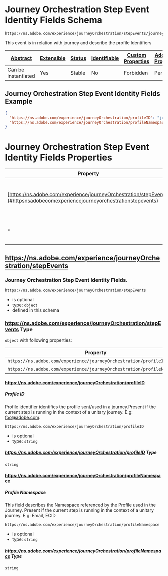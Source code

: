 
# Journey Orchestration Step Event Identity Fields Schema

```
https://ns.adobe.com/experience/journeyOrchestration/stepEvents/journeyStepEventIdentityFields
```

This event is in relation with journey and describe the profile Identifiers

| [Abstract](../../../../../abstract.md) | [Extensible](../../../../../extensions.md) | [Status](../../../../../status.md) | [Identifiable](../../../../../id.md) | [Custom Properties](../../../../../extensions.md) | [Additional Properties](../../../../../extensions.md) | Defined In |
|----------------------------------------|--------------------------------------------|------------------------------------|--------------------------------------|---------------------------------------------------|-------------------------------------------------------|------------|
| Can be instantiated | Yes | Stable | No | Forbidden | Permitted | [adobe/experience/journeyOrchestration/stepEvents/journeyStepEventIdentityFieldsMixin.schema.json](adobe/experience/journeyOrchestration/stepEvents/journeyStepEventIdentityFieldsMixin.schema.json) |

## Journey Orchestration Step Event Identity Fields Example
```json
{
  "https://ns.adobe.com/experience/journeyOrchestration/profileID": "johndoe@test.com",
  "https://ns.adobe.com/experience/journeyOrchestration/profileNamespace": "email"
}
```

# Journey Orchestration Step Event Identity Fields Properties

| Property | Type | Required | Defined by |
|----------|------|----------|------------|
| [https://ns.adobe.com/experience/journeyOrchestration/stepEvents](#httpsnsadobecomexperiencejourneyorchestrationstepevents) | `object` | Optional | Journey Orchestration Step Event Identity Fields (this schema) |
| `*` | any | Additional | this schema *allows* additional properties |

## https://ns.adobe.com/experience/journeyOrchestration/stepEvents
### Journey Orchestration Step Event Identity Fields.

`https://ns.adobe.com/experience/journeyOrchestration/stepEvents`
* is optional
* type: `object`
* defined in this schema

### https://ns.adobe.com/experience/journeyOrchestration/stepEvents Type


`object` with following properties:


| Property | Type | Required |
|----------|------|----------|
| `https://ns.adobe.com/experience/journeyOrchestration/profileID`| string | Optional |
| `https://ns.adobe.com/experience/journeyOrchestration/profileNamespace`| string | Optional |



#### https://ns.adobe.com/experience/journeyOrchestration/profileID
##### Profile ID

Profile identifier identifies the profile sent/used in a journey.Present if the current step is running in the context of a unitary journey. E.g: foo@adobe.com.

`https://ns.adobe.com/experience/journeyOrchestration/profileID`
* is optional
* type: `string`

##### https://ns.adobe.com/experience/journeyOrchestration/profileID Type


`string`








#### https://ns.adobe.com/experience/journeyOrchestration/profileNamespace
##### Profile Namespace

This field describes the Namespace referenced by the Profile used in the Journey. Present if the current step is running in the context of a unitary journey. E.g: Email, ECID 

`https://ns.adobe.com/experience/journeyOrchestration/profileNamespace`
* is optional
* type: `string`

##### https://ns.adobe.com/experience/journeyOrchestration/profileNamespace Type


`string`










